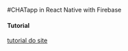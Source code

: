 #CHATapp in React Native with Firebase

#### Tutorial
 [tutorial do site](https://appendto.com/2017/11/build-simple-chat-app-react-native-firebase)